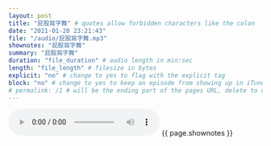 ```yaml
---
layout: post
title: "屁股寫字舞" # quotes allow forbidden characters like the colon
date: "2021-01-20 23:21:43"
file: "/audio/屁股寫字舞.mp3"
shownotes: "屁股寫字舞"
summary: "屁股寫字舞"
duration: "file_duration" # audio length in min:sec
length: "file_length" # filesize in bytes
explicit: "no" # change to yes to flag with the explicit tag
block: "no" # change to yes to keep an episode from showing up in iTunes
# permalink: /1 # will be the ending part of the pages URL, delete to default to the title
---
```


<audio controls>
<source src="{{site.url}}{{site.baseurl}}{{ page.file }}" type="audio/x-mp3">
Your browser does not support the audio element.
</audio>
{{ page.shownotes }}
